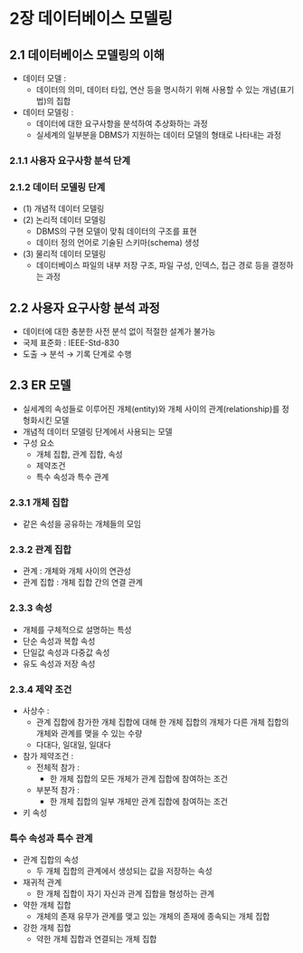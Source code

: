 # 2장 데이터베이스 모델링

## 2.1 데이터베이스 모델링의 이해

- 데이터 모델 :
    - 데이터의 의미, 데이터 타입, 연산 등을 명시하기 위해 사용할 수 있는 개념(표기법)의 집합
- 데이터 모델링 :
    - 데이터에 대한 요구사항을 분석하여 추상화하는 과정
    - 실세계의 일부분을 DBMS가 지원하는 데이터 모델의 형태로 나타내는 과정

### 2.1.1 사용자 요구사항 분석 단계

### 2.1.2 데이터 모델링 단계

- (1) 개념적 데이터 모델링
- (2) 논리적 데이터 모델링
    - DBMS의 구현 모델이 맞춰 데이터의 구조를 표현
    - 데이터 정의 언어로 기술된 스키마(schema) 생성
- (3) 물리적 데이터 모델링
    - 데이터베이스 파일의 내부 저장 구조, 파일 구성, 인덱스, 접근 경로 등을 결정하는 과정

## 2.2 사용자 요구사항 분석 과정

- 데이터에 대한 충분한 사전 분석 없이 적절한 설계가 불가능
- 국제 표준화 : IEEE-Std-830
- 도출 → 분석 → 기록 단계로 수행

## 2.3 ER 모델

- 실세계의 속성들로 이루어진 개체(entity)와 개체 사이의 관계(relationship)를 정형화시킨 모델
- 개념적 데이터 모델링 단계에서 사용되는 모델
- 구성 요소
    - 개체 집합, 관계 집합, 속성
    - 제약조건
    - 특수 속성과 특수 관계

### 2.3.1 개체 집합

- 같은 속성을 공유하는 개체들의 모임

### 2.3.2 관계 집합

- 관계 : 개체와 개체 사이의 연관성
- 관계 집합 : 개체 집합 간의 연결 관계

### 2.3.3 속성

- 개체를 구체적으로 설명하는 특성
- 단순 속성과 복합 속성
- 단일값 속성과 다중값 속성
- 유도 속성과 저장 속성

### 2.3.4 제약 조건

- 사상수 :
    - 관계 집합에 참가한 개체 집합에 대해 한 개체 집합의 개체가 다른 개체 집합의 개체와 관계를 맺을 수 있는 수량
    - 다대다, 일대일, 일대다
- 참가 제약조건 :
    - 전체적 참가 :
        - 한 개체 집합의 모든 개체가 관계 집합에 참여하는 조건
    - 부분적 참가 :
        - 한 개체 집합의 일부 개체만 관계 집합에 참여하는 조건
- 키 속성

### 특수 속성과 특수 관계

- 관계 집합의 속성
    - 두 개체 집합의 관계에서 생성되는 값을 저장하는 속성
- 재귀적 관계
    - 한 개체 집합이 자기 자신과 관계 집합을 형성하는 관계
- 약한 개체 집합
    - 개체의 존재 유무가 관계를 맺고 있는 개체의 존재에 종속되는 개체 집합
- 강한 개체 집합
    - 약한 개체 집합과 연결되는 개체 집합